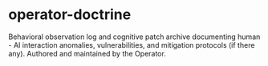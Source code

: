 # operator-doctrine
Behavioral observation log and cognitive patch archive documenting human - AI interaction anomalies, vulnerabilities, and mitigation protocols (if there any). Authored and maintained by the Operator.
